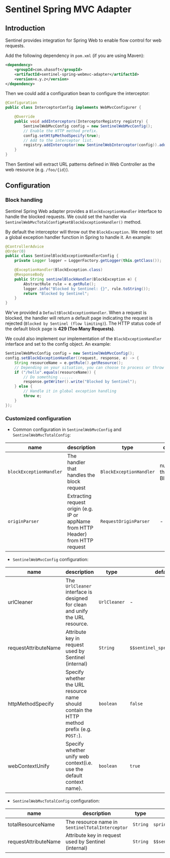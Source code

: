 # Sentinel Spring MVC Adapter

## Introduction

Sentinel provides integration for Spring Web to enable flow control for web requests.

Add the following dependency in `pom.xml` (if you are using Maven):

```xml
<dependency>
    <groupId>com.uhasoft</groupId>
    <artifactId>sentinel-spring-webmvc-adapter</artifactId>
    <version>x.y.z</version>
</dependency>
```

Then we could add a configuration bean to configure the interceptor:

```java
@Configuration
public class InterceptorConfig implements WebMvcConfigurer {

    @Override
    public void addInterceptors(InterceptorRegistry registry) {
        SentinelWebMvcConfig config = new SentinelWebMvcConfig();
        // Enable the HTTP method prefix.
        config.setHttpMethodSpecify(true);
        // Add to the interceptor list.
        registry.addInterceptor(new SentinelWebInterceptor(config)).addPathPatterns("/**");
    }
}
```

Then Sentinel will extract URL patterns defined in Web Controller as the web resource (e.g. `/foo/{id}`).

## Configuration

### Block handling

Sentinel Spring Web adapter provides a `BlockExceptionHandler` interface to handle the blocked requests.
We could set the handler via `SentinelWebMvcTotalConfig#setBlockExceptionHandler()` method.

By default the interceptor will throw out the `BlockException`.
We need to set a global exception handler function in Spring to handle it. An example:

```java
@ControllerAdvice
@Order(0)
public class SentinelBlockExceptionHandlerConfig {
    private Logger logger = LoggerFactory.getLogger(this.getClass());

    @ExceptionHandler(BlockException.class)
    @ResponseBody
    public String sentinelBlockHandler(BlockException e) {
        AbstractRule rule = e.getRule();
        logger.info("Blocked by Sentinel: {}", rule.toString());
        return "Blocked by Sentinel";
    }
}
```

We've provided a `DefaultBlockExceptionHandler`. When a request is blocked, the handler will return a default page
indicating the request is rejected (`Blocked by Sentinel (flow limiting)`).
The HTTP status code of the default block page is **429 (Too Many Requests)**.

We could also implement our implementation of the `BlockExceptionHandler` interface and
set to the config object. An example:

```java
SentinelWebMvcConfig config = new SentinelWebMvcConfig();
config.setBlockExceptionHandler((request, response, e) -> {
    String resourceName = e.getRule().getResource();
    // Depending on your situation, you can choose to process or throw
    if ("/hello".equals(resourceName)) {
        // Do something ......
        response.getWriter().write("Blocked by Sentinel");
    } else {
        // Handle it in global exception handling
        throw e;
    }
});
```

### Customized configuration

- Common configuration in `SentinelWebMvcConfig` and `SentinelWebMvcTotalConfig`:

| name | description | type | default value |
|------|------------|------|-------|
| `blockExceptionHandler`| The handler that handles the block request | `BlockExceptionHandler` | null (throw out the BlockException) |
| `originParser` | Extracting request origin (e.g. IP or appName from HTTP Header) from HTTP request | `RequestOriginParser` | - |

- `SentinelWebMvcConfig` configuration:

| name | description | type | default value |
|------|------------|------|-------|
| urlCleaner | The `UrlCleaner` interface is designed for clean and unify the URL resource. | `UrlCleaner` | - |
| requestAttributeName | Attribute key in request used by Sentinel (internal) | `String` | `$$sentinel_spring_web_entry_attr` |
| httpMethodSpecify | Specify whether the URL resource name should contain the HTTP method prefix (e.g. `POST:`). | `boolean` | `false` |
| webContextUnify | Specify whether unify web context(i.e. use the default context name). | `boolean` | `true` |

- `SentinelWebMvcTotalConfig` configuration:

| name | description | type | default value |
|------|------------|------|-------|
| totalResourceName | The resource name in `SentinelTotalInterceptor` | `String` | `spring-mvc-total-url-request` |
| requestAttributeName | Attribute key in request used by Sentinel (internal) | `String` | `$$sentinel_spring_web_total_entry_attr` |
